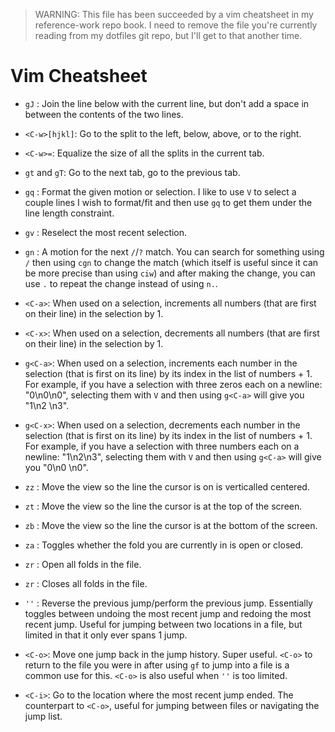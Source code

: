 > WARNING: This file has been succeeded by a vim cheatsheet in my
> reference-work repo book. I need to remove the file you're currently reading
> from my dotfiles git repo, but I'll get to that another time.

# Vim Cheatsheet

* `gJ` : Join the line below with the current line, but don't add a space in
  between the contents of the two lines.

* `<C-w>[hjkl]`: Go to the split to the left, below, above, or to the right.
* `<C-w>=`: Equalize the size of all the splits in the current tab.
* `gt` and `gT`: Go to the next tab, go to the previous tab.

* `gq` : Format the given motion or selection. I like to use `V` to select a
  couple lines I wish to format/fit and then use `gq` to get them under the
  line length constraint.

* `gv` : Reselect the most recent selection.

* `gn` : A motion for the next `/`/`?` match. You can search for something using
`/` then using `cgn` to change the match (which itself is useful since it can be
more precise than using `ciw`) and after making the change, you can use `.` to
repeat the change instead of using `n.`.

* `<C-a>`: When used on a selection, increments all numbers (that are first on
  their line) in the selection by 1.
* `<C-x>`: When used on a selection, decrements all numbers (that are first on
  their line) in the selection by 1.
* `g<C-a>`: When used on a selection, increments each number in the selection
  (that is first on its line) by its index in the list of numbers + 1. For
  example, if you have a selection with three zeros each on a newline:
  "0\n0\n0", selecting them with `V` and then using `g<C-a>` will give you "1\n2
  \n3".
* `g<C-x>`: When used on a selection, decrements each number in the selection
  (that is first on its line) by its index in the list of numbers + 1. For
  example, if you have a selection with three numbers each on a newline:
  "1\n2\n3", selecting them with `V` and then using `g<C-a>` will give you "0\n0
  \n0".

* `zz` : Move the view so the line the cursor is on is verticalled centered.
* `zt` : Move the view so the line the cursor is at the top of the screen.
* `zb` : Move the view so the line the cursor is at the bottom of the screen.

* `za` : Toggles whether the fold you are currently in is open or closed.
* `zr` : Open all folds in the file.
* `zr` : Closes all folds in the file.

* `''` : Reverse the previous jump/perform the previous jump. Essentially
  toggles between undoing the most recent jump and redoing the most recent
  jump. Useful for jumping between two locations in a file, but limited in that
  it only ever spans 1 jump.
* `<C-o>`: Move one jump back in the jump history. Super useful. `<C-o>` to
  return to the file you were in after using `gf` to jump into a file is a common
  use for this. `<C-o>` is also useful when `''` is too limited.
* `<C-i>`: Go to the location where the most recent jump ended. The counterpart
  to `<C-o>`, useful for jumping between files or navigating the jump list.
